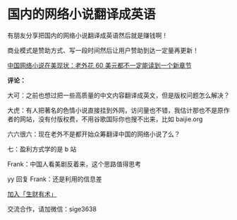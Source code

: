 # 国内的网络小说翻译成英语

有朋友分享把国内的网络小说翻译成英语然后就是赚钱啊！

商业模式是赞助方式、写一段时间然后让用户赞助到达一定量再更新！

[中国网络小说在美现状：老外花 60 美元都不一定能读到一个新章节](https://mp.weixin.qq.com/s/nFhscAEd97v88cDHdsSZpw)

**评论：**

大可：之前也想过把一些高质量的中文内容翻译成英文，但是版权问题怎么解决？

大虎：有人把著名的色情小说直接挂到外网，访问量也不错，我估计那也不是原作者的网站，没有付版权费，不用谷歌国际你也搜不出来，比如 baijie.org

六六很六：现在老外不是都开始众筹翻译中国的网络小说了么？

七：盈利方式学的是 b 站

Frank：中国人看美剧反着来，这个思路值得思考

yy 回复 Frank：还是利用的信息差

[加入「生财有术」](https://www.ilangcai.com/jiaru/)

交流合作，请加微信：sige3638